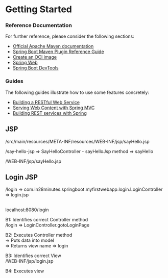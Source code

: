 # Getting Started

### Reference Documentation
For further reference, please consider the following sections:

* [Official Apache Maven documentation](https://maven.apache.org/guides/index.html)
* [Spring Boot Maven Plugin Reference Guide](https://docs.spring.io/spring-boot/docs/3.2.5/maven-plugin/reference/html/)
* [Create an OCI image](https://docs.spring.io/spring-boot/docs/3.2.5/maven-plugin/reference/html/#build-image)
* [Spring Web](https://docs.spring.io/spring-boot/docs/3.2.5/reference/htmlsingle/index.html#web)
* [Spring Boot DevTools](https://docs.spring.io/spring-boot/docs/3.2.5/reference/htmlsingle/index.html#using.devtools)

### Guides
The following guides illustrate how to use some features concretely:

* [Building a RESTful Web Service](https://spring.io/guides/gs/rest-service/)
* [Serving Web Content with Spring MVC](https://spring.io/guides/gs/serving-web-content/)
* [Building REST services with Spring](https://spring.io/guides/tutorials/rest/)

## JSP

/src/main/resources/META-INF/resources/WEB-INF/jsp/sayHello.jsp

/say-hello-jsp => SayHelloController - sayHelloJsp method => sayHello

/WEB-INF/jsp/sayHello.jsp

## Login JSP
/login => com.in28minutes.springboot.myfirstwebapp.login.LoginController => login.jsp

##
localhost:8080/login

B1: Identifies correct Controller method  
/login => LoginController.gotoLoginPage

B2: Executes Controller method  
=> Puts data into model   
=> Returns view name => login

B3: Identifies correct View  
/WEB-INF/jsp/login.jsp

B4: Executes view